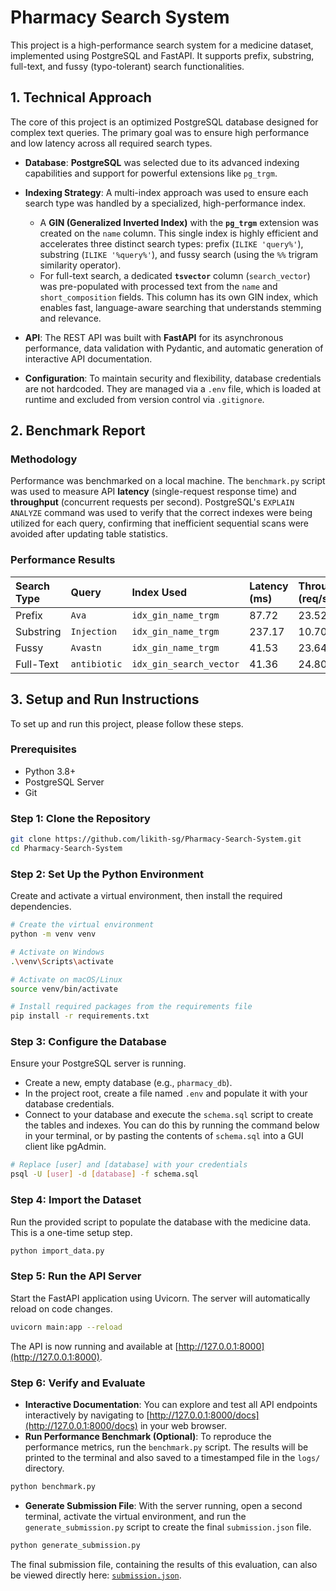 # Pharmacy Search System

This project is a high-performance search system for a medicine dataset, implemented using PostgreSQL and FastAPI. It supports prefix, substring, full-text, and fussy (typo-tolerant) search functionalities.

## 1. Technical Approach

The core of this project is an optimized PostgreSQL database designed for complex text queries. The primary goal was to ensure high performance and low latency across all required search types.

* **Database**: **PostgreSQL** was selected due to its advanced indexing capabilities and support for powerful extensions like `pg_trgm`.

* **Indexing Strategy**: A multi-index approach was used to ensure each search type was handled by a specialized, high-performance index.

  * A **GIN (Generalized Inverted Index)** with the **`pg_trgm`** extension was created on the `name` column. This single index is highly efficient and accelerates three distinct search types: prefix (`ILIKE 'query%'`), substring (`ILIKE '%query%'`), and fussy search (using the `%%` trigram similarity operator).
  * For full-text search, a dedicated **`tsvector`** column (`search_vector`) was pre-populated with processed text from the `name` and `short_composition` fields. This column has its own GIN index, which enables fast, language-aware searching that understands stemming and relevance.

* **API**: The REST API was built with **FastAPI** for its asynchronous performance, data validation with Pydantic, and automatic generation of interactive API documentation.

* **Configuration**: To maintain security and flexibility, database credentials are not hardcoded. They are managed via a `.env` file, which is loaded at runtime and excluded from version control via `.gitignore`.

## 2. Benchmark Report

### Methodology

Performance was benchmarked on a local machine. The `benchmark.py` script was used to measure API **latency** (single-request response time) and **throughput** (concurrent requests per second). PostgreSQL's `EXPLAIN ANALYZE` command was used to verify that the correct indexes were being utilized for each query, confirming that inefficient sequential scans were avoided after updating table statistics.

### Performance Results

| Search Type | Query        | Index Used              | Latency (ms) | Throughput (req/s) |
| :---------- | :----------- | :---------------------- | :----------- | :----------------- |
| Prefix      | `Ava`        | `idx_gin_name_trgm`     | 87.72        | 23.52              |
| Substring   | `Injection`  | `idx_gin_name_trgm`     | 237.17       | 10.70              |
| Fussy       | `Avastn`     | `idx_gin_name_trgm`     | 41.53        | 23.64              |
| Full-Text   | `antibiotic` | `idx_gin_search_vector` | 41.36        | 24.80              |

## 3. Setup and Run Instructions

To set up and run this project, please follow these steps.

### Prerequisites

* Python 3.8+
* PostgreSQL Server
* Git

### Step 1: Clone the Repository

```bash
git clone https://github.com/likith-sg/Pharmacy-Search-System.git
cd Pharmacy-Search-System
```

### Step 2: Set Up the Python Environment

Create and activate a virtual environment, then install the required dependencies.

```bash
# Create the virtual environment
python -m venv venv

# Activate on Windows
.\venv\Scripts\activate

# Activate on macOS/Linux
source venv/bin/activate

# Install required packages from the requirements file
pip install -r requirements.txt
```

### Step 3: Configure the Database

Ensure your PostgreSQL server is running.

* Create a new, empty database (e.g., `pharmacy_db`).
* In the project root, create a file named `.env` and populate it with your database credentials.
* Connect to your database and execute the `schema.sql` script to create the tables and indexes. You can do this by running the command below in your terminal, or by pasting the contents of `schema.sql` into a GUI client like pgAdmin.

```bash
# Replace [user] and [database] with your credentials
psql -U [user] -d [database] -f schema.sql
```

### Step 4: Import the Dataset

Run the provided script to populate the database with the medicine data. This is a one-time setup step.

```bash
python import_data.py
```

### Step 5: Run the API Server

Start the FastAPI application using Uvicorn. The server will automatically reload on code changes.

```bash
uvicorn main:app --reload
```

The API is now running and available at [http://127.0.0.1:8000](http://127.0.0.1:8000).

### Step 6: Verify and Evaluate

* **Interactive Documentation**: You can explore and test all API endpoints interactively by navigating to [http://127.0.0.1:8000/docs](http://127.0.0.1:8000/docs) in your web browser.
* **Run Performance Benchmark (Optional)**: To reproduce the performance metrics, run the `benchmark.py` script. The results will be printed to the terminal and also saved to a timestamped file in the `logs/` directory.

```bash
python benchmark.py
```

* **Generate Submission File**: With the server running, open a second terminal, activate the virtual environment, and run the `generate_submission.py` script to create the final `submission.json` file.

```bash
python generate_submission.py
```
The final submission file, containing the results of this evaluation, can also be viewed directly here: [`submission.json`](https://github.com/likith-sg/Pharmacy-Search-System/blob/main/submission.json).
